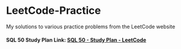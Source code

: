 # LeetCode-Practice
My solutions to various practice problems from the LeetCode website

#### SQL 50 Study Plan Link: [SQL 50 - Study Plan - LeetCode](https://leetcode.com/studyplan/top-sql-50/)
